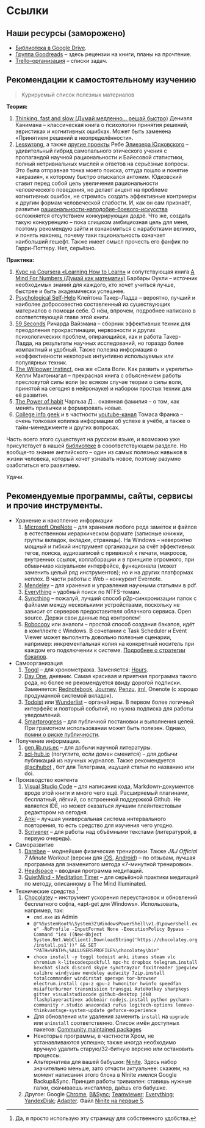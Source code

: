 # Ссылки

## Наши ресурсы (заморожено)

- [Библиотека в Google Drive](https://drive.google.com/folderview?id=0Bzg3Zq8YS-RNUUN5OC15NHZQTkE&usp=sharing).
- [Группа Goodreads](https://www.goodreads.com/group/show/171682-selfed) – здесь рецензии на книги, планы на прочтение.
- [Trello–организация](https://trello.com/selfed) – списки задач.

## Рекомендации к самостоятельному изучению

> Курируемый список полезных материалов


**Теория:**  

1. [Thinking, fast and slow (Думай медленно... решай быстро)](http://www.amazon.com/Thinking-Fast-Slow-Daniel-Kahneman/dp/0374533555) Дениэля Канимана – классическая книга о психологии принятия решений, эвристиках и когнитивных ошибках. Может быть заменена «Принятием решений в неопределённости». 
2. [Lesswrong](Lesswrong.com), а также [другие проекты](http://www.overcomingbias.com) Ребе [Элиезера Юдковского](http://www.yudkowsky.net) – удивительный гибрид самопального этического учения с пропагандой научной рациональности и Байесовой статистики, полный нетривиальных мыслей и ответов на серьёзные вопросы. Это была отправная точка моего поиска, оттуда пошло и понятие «акразия», к которому быстро отыскался антоним. Юдковский ставит перед собой цель увеличения рациональности человеческого поведения, но делает акцент на проблеме когнитивных ошибок, не стремясь создать эффективные контрмеры к другим формам человеческой слабости. И, как он сам признаёт, развитие [рациональности-наподобие-боевого-искусства](http://lesswrong.com/lw/gn/the_martial_art_of_rationality/) осложняется отсутствием конкурирующих додзё. Что же, создать такую конкуренцию – пока слишком амбициозная цель для меня, поэтому рекомендую зайти и ознакомиться с наработками великих, и понять наконец, почему таки rациональность означает наибольший гешефт. 
Также имеет смысл прочесть его фанфик по Гарри-Поттеру.  Нет, серьёзно. 

**Практика:** 

1. [Курс на Coursera «Learning How to Learn»](https://www.coursera.org/learn/learning-how-to-learn) и сопутствующая книга [A Mind For Numbers (Думай как математик)](http://www.amazon.com/Mind-For-Numbers-Science-Flunked-ebook/dp/B00G3L19ZU) Барбары Оукли – источник необходимых знаний для каждого, кто хочет учиться лучше, быстрее и быть академически успешнее. 
2. [Psychological Self-Help](http://www.psychologicalselfhelp.org) Клейтона Такер-Ладда –  вероятно, лучший и наиболее добросовестно составленный из сушествующих материалов о помощи себе. О нём, впрочем, подробнее написано в соответствующей главе этой книги.
3. [59 Seconds](http://www.amazon.co.uk/59-Seconds-Think-little-change/dp/0330511602) Ричарда Вайзмана – сборник эффективных техник для преодоления прокрастинации, нервозности и других психологических проблем, опирающийся, как и работа Такер-Ладда, на результаты научных исследований, но гораздо более компактный и удобный. Также полезна информация о неэффективности некоторых интуитивно используемых или популярных техник.
4. [The Willpower Instinct](http://www.amazon.com/The-Willpower-Instinct-Self-Control-Matters/dp/1583335080), она же «Сила Воли. Как развить и укрепить» Келли Макгониагал – прекрасная книга с объяснением работы пресловутой силы воли (во всяком случае теории о силы воли, принятой на сегодня в нейронауке) и набором простых техник для её развития.
5. [The Power of habit](http://charlesduhigg.com/the-power-of-habit/) Чарльза Д... окаянная фамилия – о том, как менять привычки и формировать новые.
6. [Сollege info geek](http://collegeinfogeek.com) и в частности [youtube-канал](https://www.youtube.com/user/electrickeye91) Томаса Франка – очень толковая копилка информации об успехе в учёбе, а также о тайм-менеджменте и других вопросах. 


Часть всего этого существует на русском языке, и возможно уже присутствует в нашей [библиотеке](https://drive.google.com/folderview?id=0Bzg3Zq8YS-RNUUN5OC15NHZQTkE&usp=sharing) в сооответствующем разделе. Но вообще-то знание английского – один из самых полезных навыков в жизни человека, который хочет узнавать новое, поэтому разумно озаботиться его развитием. 

Удачи.

## Рекомендуемые программы, сайты, сервисы и прочие инструменты. 

- Хранение и накопление информации
  1. [Microsoft OneNote](https://www.onenote.com/) – для хранения любого рода заметок и файлов в естественном иерархическом формате (записные книжки, группы вкладок, вкладки, страницы). На Windows – невероятно мощный и гибкий инструмент организации за счёт эффективных тегов, поиска, аудиозаписей с привязкой к печати, макросов, внутренних ссылок, коллаборации и в принципе огромного, при обманчиво казуальном интерфейсе, функционала (может заменить целый ряд инструментов); но и на других платформах неплох. В части работы с Web – конкурент Evernote. 
  2. [Mendeley](https://www.mendeley.com/newsfeed/) – для хранения и управления научными статьями в pdf. 
  3. [Everything](https://www.voidtools.com/ru-ru/) – удобный поиск по NTFS-томам.  
  4. [Syncthing](https://syncthing.net/) – пожалуй, лучший способ p2p-синхронизации папок с файлами между несколькими устройствами, поскольку не зависит от серверов предоставителя облачного сервиса. Open source. Держи свои данные под контролем! 
  5. [Robocopy](https://en.wikipedia.org/wiki/Robocopy) или аналоги – простой способ создания бэкапов, идёт в комплекте с Windows. В сочетании с Task Scheduler и Event Viewer может выполнять довольно полезные сценарии, например: инкрементальная копия на конкретный носитель при каждом его подключении к системе. [Подробнее о стратегии бэкапов](http://caughtinpixels.com/how-to-create-a-backup-script-using-robocopy/). 
- Самоорганизация 
  1. [Toggl](https://toggl.com/) – для хронометража. Заменяется: [Hours](https://www.hourstimetracking.com/).
  2. [Day One](http://dayoneapp.com/), дневник. Самая красивая и приятная программа такого рода, но более не рекомендуется ввиду дорогой подписки. Заменяется: [Rednotebook](http://rednotebook.sourceforge.net/), [Journey](https://2appstudio.com/journey/), [Penzu](https://penzu.com/), [jrnl](http://jrnl.sh/), Onenote (c хорошо продуманной системой вкладок).
  3. [Todoist](https://en.todoist.com/app?lang=en) или [Wunderlist](https://www.wunderlist.com/ru/) – органайзеры. В первом более логичный интерфейс и повторый событий, но нужна подписка для работы уведомлений.
  4. [Smartprogress](https://smartprogress.do) – для публичной постановки и выполнения целей. При грамотном использовании может быть полезен. Однако, [помни о риске публичности](https://www.ted.com/talks/derek_sivers_keep_your_goals_to_yourself?language=ru).
- Получение информации.
  1. [gen.lib.rus.ec](http://93.174.95.27/) – для добычи научной литературы. 
  2. [sci-hub.io](http://sci-hub.io/) (погуглите, если домен сменится) – для добычи публикаций из научных журналов. Также рекомендуется [@scihubot](telegram.me/scihubot) , бот для Телеграма, ищущий статьи по названию или doi.
- Производство контента
  1. [Visual Studio Code](https://code.visualstudio.com/) – для написания кода, Markdown-документов вроде этой книги и много чего ещё. Расширяемый плагинами, бесплатный, лёгкий, со встроенной поддержкой Github. Не является IDE, но может оказаться лучшим плейнтекстовым редактором на сегодня.
  2. [Anki](https://www.ankiapp.com/) – лучшая универсальная система интервального повторения, то есть средство для изучения чего угодно. 
  3. [Scrivener](https://www.literatureandlatte.com/scrivener.php) – для работы над объёмными текстами (литературой, в первую очередь).  
- Саморазвитие 
  1. [Darebee](https://darebee.com/) – моднейшие физические тренировки. Также *J&J Official 7 Minute Workout* (версии для [iOS](https://itunes.apple.com/ru/app/j-j-official-7-minute-workout/id784797900?mt=8), [Android](https://play.google.com/store/apps/details?id=com.jnj.sevenminuteworkout&hl=ru)) – по отзывам, лучшая программа для знаменитого метода «7-минутной тренировки».
  2. [Headspace](https://www.headspace.com/) – вводная программа медитаций.
  3. [QuietMind - Meditation Timer](https://play.google.com/store/apps/details?id=ragone.io.quietmind&hl=ru) – для серьёзной практики медитаций по методу, описанному в The Mind Illuminated. 
- Технические средства [^1]
  1. [Chocolatey](https://chocolatey.org/) – инструмент ускорения переустановок и обновлений бесплатного софта, «apt-get для Windows». Использовать, например, так:
     - `cmd.exe` as Admin
     - `@"%SystemRoot%\System32\WindowsPowerShell\v1.0\powershell.exe" -NoProfile -InputFormat None -ExecutionPolicy Bypass -Command "iex ((New-Object System.Net.WebClient).DownloadString('https://chocolatey.org/install.ps1'))" && SET "PATH=%PATH%;%ALLUSERSPROFILE%\chocolatey\bin"`
     - `choco install -y toggl todoist anki itunes steam vlc chromium k-litecodecpackfull mpc-hc dropbox telegram.install hexchat slack discord skype synctrayzor foxitreader jpegview calibre windjview mendeley audacity 7zip.install totalcommander windirstat openvpn tor-browser electrum.install cpu-z gpu-z hwmonitor hwinfo speedfan msiafterburner transmission transgui AutoHotkey sharpkeys gitter visualstudiocode github-desktop jdk8 flashplayeractivex adobeair nodejs.install python pycharm-community r.studio anaconda3 rufus logitech-options lenovo-thinkvantage-system-update geforce-experience`
     - Для обновления или удаления заменить `install` на `upgrade` или `uninstall` соответственно. Список имён доступных пакетов: [Community maintained packages](https://chocolatey.org/packages)
     - Некоторые программы, в частности Хром, не устанавливаются успешно; также иногда необходимо вручную удалить старую/32-битную версию или остановить процессы.  
     - Альтернатива для вашей бабушки: [Ninite](https://ninite.com). Здесь набор значительно меньше, зато отчасти актуальнее: скажем, на момент написания этого блока в Ninite имелся Google Backup&Sync. Принцип работы тривиален: ставишь нужные галки, скачиваешь инсталлер, даёшь его бабушке. 
  2. Другое: Google [Chrome](https://www.google.com/chrome/browser/desktop/index.html), [B&Sync](https://www.google.com/drive/download/backup-and-sync/); [Teamviewer](https://www.teamviewer.com/en/download/windows/); [Everything](https://www.voidtools.com/en-us/); [YandexDisk](https://disk.yandex.com/download/#pc); [Adapter](https://macroplant.com/adapter). Файл [Ninite на первые 5](/assets/Ninite.exe).


[^1]: Да, я просто использую эту страницу для собственного удобства. 